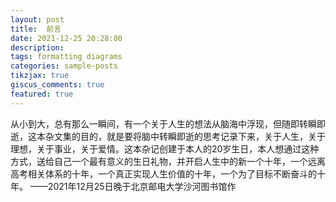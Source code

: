 ```yaml
---
layout: post
title:  前言
date: 2021-12-25 20:28:00
description: 
tags: formatting diagrams
categories: sample-posts
tikzjax: true
giscus_comments: true
featured: true
---
```

从小到大，总有那么一瞬间，有一个关于人生的想法从脑海中浮现，但随即转瞬即逝，这本杂文集的目的，就是要将脑中转瞬即逝的思考记录下来，关于人生，关于理想，关于事业，关于爱情。这本杂记创建于本人的20岁生日，本人想通过这种方式，送给自己一个最有意义的生日礼物，并开启人生中的新一个十年，一个远离高考相关体系的十年，一个真正实现人生价值的十年，一个为了目标不断奋斗的十年。
——2021年12月25日晚于北京邮电大学沙河图书馆作